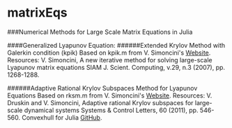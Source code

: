 # matrixEqs
###Numerical Methods for Large Scale Matrix Equations in Julia

####Generalized Lyapunov Equation:
######Extended Krylov Method with Galerkin condition (kpik)
Based on kpik.m from V. Simoncini's [Website](http://www.dm.unibo.it/~simoncin/software.html). 
Resources:
V. Simoncini, 
A new iterative method for solving large-scale Lyapunov matrix equations 
SIAM J. Scient. Computing, v.29, n.3 (2007), pp. 1268-1288. 

######Adaptive Rational Krylov Subspaces Method for Lyapunov Equations
Based on rksm.m from V. Simoncini's [Website](http://www.dm.unibo.it/~simoncin/software.html).
Resources:
V. Druskin and V. Simoncini, 
Adaptive rational Krylov subspaces for large-scale dynamical systems 
Systems & Control Letters, 60 (2011), pp. 546-560. Convexhull for Julia [GitHub](https://github.com/intdxdt/convexhull.jl).

